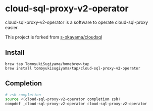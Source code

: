 # cloud-sql-proxy-v2-operator
cloud-sql-proxy-v2-operator is a software to operate cloud-sql-proxy easier.

This project is forked from [s-okayama/cloudsql](https://github.com/s-okayama/cloudsql)

## Install

```
brew tap TomoyukiSugiyama/homebrew-tap
brew install tomoyukisugiyama/tap/cloud-sql-proxy-v2-operator
```

## Completion

```sh
# zsh completion
source <(cloud-sql-proxy-v2-operator completion zsh)
compdef _cloud-sql-proxy-v2-operator cloud-sql-proxy-v2-operator
```
